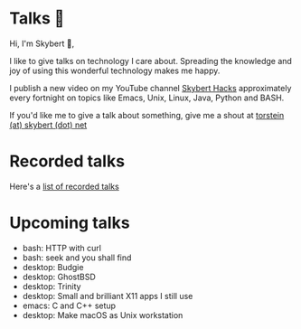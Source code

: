 # Talks 🎤
Hi, I'm Skybert 👋,

I like to give talks on technology I care about. Spreading the
knowledge and joy of using this wonderful technology makes me happy.

I publish a new video on my YouTube channel [Skybert
Hacks](https://youtube.com/@skybert) approximately every fortnight on
topics like Emacs, Unix, Linux, Java, Python and BASH.

If you'd like me to give a talk about something, give me a shout at
[torstein (at) skybert (dot) net]()

# Recorded talks
Here's a [list of recorded talks](recorded-talks.md)

# Upcoming talks
- bash: HTTP with curl
- bash: seek and you shall find
- desktop: Budgie
- desktop: GhostBSD
- desktop: Trinity
- desktop: Small and brilliant X11 apps I still use
- emacs: C and C++ setup
- desktop: Make macOS as Unix workstation

